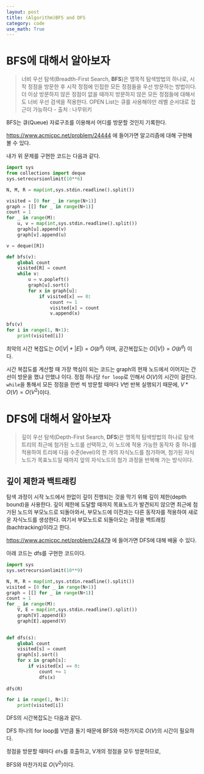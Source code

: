 ```yaml
---
layout: post
title: (Algorithm)BFS and DFS
category: code
use_math: True
---
```


# BFS에 대해서 알아보자

> 너비 우선 탐색(Breadth-First Search, **BFS**)은 맹목적 탐색방법의 하나로, 시작 정점을 방문한 후 시작 정점에 인접한 모든 정점들을 우선 방문하는 방법이다. 더 이상 방문하지 않은 정점이 없을 때까지 방문하지 않은 모든 정점들에 대해서도 너비 우선 검색을 적용한다. OPEN List는 큐를 사용해야만 레벨 순서대로 접근이 가능하다 - 출처 : 나무위키

BFS는 큐(Queue) 자료구조를 이용해서 어디를 방문할 것인지 기록한다.

https://www.acmicpc.net/problem/24444 에 들어가면 알고리즘에 대해 구현해 볼 수 있다.

내가 위 문제를 구현한 코드는 다음과 같다.

```python
import sys
from collections import deque
sys.setrecursionlimit(10**6)

N, M, R = map(int,sys.stdin.readline().split())

visited = [0 for _ in range(N+1)]
graph = [[] for _ in range(N+1)]
count = 1
for _ in range(M):
    u, v = map(int,sys.stdin.readline().split())
    graph[u].append(v)
    graph[v].append(u)

v = deque([R])

def bfs(v):
    global count
    visited[R] = count
    while v:
        u = v.popleft()
        graph[u].sort()
        for x in graph[u]:
            if visited[x] == 0:
                count += 1
                visited[x] = count
                v.append(x)

bfs(v)
for i in range(1, N+1):
    print(visited[i])
```

최악의 시간 복잡도는 $O(|V| + |E|)=O(b^d)$ 이며,
공간복잡도는 $O(|V|)=O(b^d)$ 이다.

시간 복잡도를 계산할 때 가장 핵심이 되는 코드는 graph의 현재 노드에서 이어지는 간선이 방문을 했냐 안했냐 이다. 정점 하나당 `for loop`로 인해서 $O(V)$의 시간이 걸린다. `while`을 통해서 모든 정점을 한번 씩 방문할 때마다 $V$번 반복 실행되기 때문에, $V*O(V)=O(V^2)$이다.


# DFS에 대해서 알아보자

> 깊이 우선 탐색(Depth-First Search, **DFS**)은 맹목적 탐색방법의 하나로 탐색트리의 최근에 첨가된 노드를 선택하고, 이 노드에 적용 가능한 동작자 중 하나를 적용하여 트리에 다음 수준(level)의 한 개의 자식노드를 첨가하며, 첨가된 자식 노드가 목표노드일 때까지 앞의 자식노드의 첨가 과정을 반복해 가는 방식이다.

## 깊이 제한과 백트래킹

탐색 과정이 시작 노드에서 한없이 깊이 진행되는 것을 막기 위해 깊이 제한(depth bound)을 사용한다. 깊이 제한에 도달할 때까지 목표노드가 발견되지 않으면 최근에 첨가된 노드의 부모노드로 되돌아와서, 부모노드에 이전과는 다른 동작자를 적용하여 새로운 자식노드를 생성한다. 여기서 부모노드로 되돌아오는 과정을 백트래킹(bachtracking)이라고 한다.

https://www.acmicpc.net/problem/24479 에 들어가면 DFS에 대해 배울 수 있다.

아래 코드는 dfs를 구현한 코드이다.

```python
import sys
sys.setrecursionlimit(10**9)

N, M, R = map(int,sys.stdin.readline().split())
visited = [0 for _ in range(N+1)]
graph = [[] for _ in range(N+1)]
count = 1
for _ in range(M):
    V, E = map(int,sys.stdin.readline().split())
    graph[V].append(E)
    graph[E].append(V)
    

def dfs(s):
    global count
    visited[s] = count
    graph[s].sort()
    for x in graph[s]:
        if visited[x] == 0: 
            count += 1
            dfs(x)
        
dfs(R)

for i in range(1, N+1):
    print(visited[i])
```

DFS의 시간복잡도는 다음과 같다.

DFS 하나의 for loop를 V만큼 돌기 때문에 BFS와 마찬가지로 $O(V)$의 시간이 필요하다.

정점을 방문할 때마다 `dfs`를 호출하고, V개의 정점을 모두 방문하므로,

BFS와 마찬가지로 $O(V^2)$이다.


